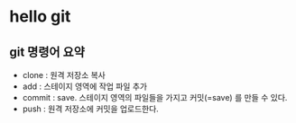 # hello git

## git 명령어 요약
- clone : 원격 저장소 복사
- add : 스테이지 영역에 작업 파일 추가
- commit : save. 스테이지 영역의 파일들을 가지고 커밋(=save) 를 만들 수 있다.
- push : 원격 저장소에 커밋을 업로드한다.
